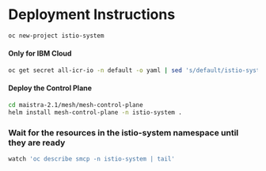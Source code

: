 # Deployment Instructions

```bash 
oc new-project istio-system
```

#### Only for IBM Cloud

```bash 
oc get secret all-icr-io -n default -o yaml | sed 's/default/istio-system/g' | oc create -n istio-system -f -
```

#### Deploy the Control Plane

```bash 
cd maistra-2.1/mesh/mesh-control-plane
helm install mesh-control-plane -n istio-system .
```

### Wait for the resources in the istio-system namespace until they are ready

```bash 
watch 'oc describe smcp -n istio-system | tail'
```
